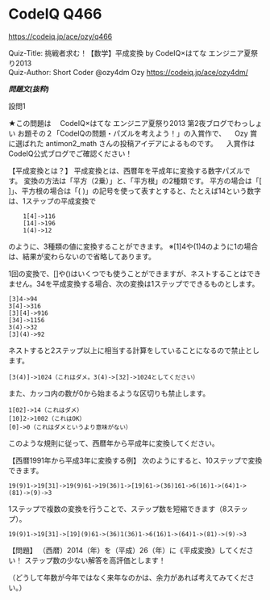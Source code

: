 CodeIQ Q466
===============
https://codeiq.jp/ace/ozy/q466

Quiz-Title: 挑戦者求む！【数学】平成変換 by CodeIQ×はてな エンジニア夏祭り2013  
Quiz-Author: Short Coder @ozy4dm Ozy
                https://codeiq.jp/ace/ozy4dm/

***問題文(抜粋)***


設問1

★この問題は
　CodeIQ×はてな エンジニア夏祭り2013 第2夜ブログでわっしょい お題その２「CodeIQの問題・パズルを考えよう！」の入賞作で、
　Ozy 賞に選ばれた antimon2_math さんの投稿アイデアによるものです。
　入賞作はCodeIQ公式ブログでご確認ください！


【平成変換とは？】
平成変換とは、西暦年を平成年に変換する数字パズルです。
変換の方法は「平方（2乗）」と、「平方根」の2種類です。
平方の場合は「[ ]」、平方根の場合は「( )」の記号を使って表すとすると、たとえば14という数字は、1ステップの平成変換で
```
    1[4]->116
    [14]->196
    1(4)->12
```

のように、3種類の値に変換することができます。
※[1]4や(1)4のように1の場合は、結果が変わらないので省略してあります。

1回の変換で、[]や()はいくつでも使うことができますが、ネストすることはできません。34を平成変換する場合、次の変換は1ステップでできるものとします。

    [3]4->94
    3[4]->316
    [3][4]->916
    [34]->1156
    3(4)->32
    [3](4)->92


ネストすると2ステップ以上に相当する計算をしていることになるので禁止とします。

    [3(4)]->1024（これはダメ。3(4)->[32]->1024としてください）


また、カッコ内の数が0から始まるような区切りも禁止します。

    1[02]->14（これはダメ）
    [10]2->1002（これはOK）
    [0]->0（これはダメというより意味がない）


このような規則に従って、西暦年から平成年に変換してください。

【西暦1991年から平成3年に変換する例】
次のようにすると、10ステップで変換できます。

    19(9)1->19[31]->19(9)61->19(36)1->[19]61->(36)161->6(16)1->(64)1->(81)->(9)->3


1ステップで複数の変換を行うことで、ステップ数を短縮できます（8ステップ）。

    19(9)1->19[31]->[19](9)61->(36)1(36)1->6(16)1->(64)1->(81)->(9)->3


【問題】
（西暦）2014（年）を（平成）26（年）に《平成変換》してください！
ステップ数の少ない解答を高評価とします！

（どうして年数が今年ではなく来年なのかは、余力があれば考えてみてください。）
